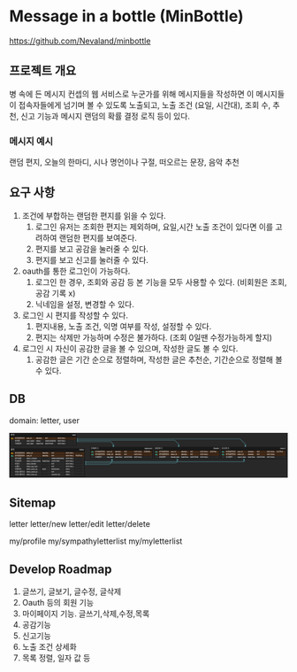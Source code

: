 # Message in a bottle (MinBottle)

https://github.com/Nevaland/minbottle

## 프로젝트 개요

병 속에 든 메시지 컨셉의 웹 서비스로 누군가를 위해 메시지들을 작성하면 이 메시지들이 접속자들에게 넘기며 볼 수 있도록 노출되고, 노출 조건 (요일, 시간대), 조회 수, 추천, 신고 기능과 메시지 랜덤의 확률 결정 로직 등이 있다.

### 메시지 예시

랜덤 편지, 오늘의 한마디, 시나 명언이나 구절, 떠오르는 문장, 음악 추천

## 요구 사항

1. 조건에 부합하는 랜덤한 편지를 읽을 수 있다.
   1. 로그인 유저는 조회한 편지는 제외하며, 요일,시간 노출 조건이 있다면 이를 고려하여 랜덤한 편지를 보여준다.
   2. 편지를 보고 공감을 눌러줄 수 있다.
   3. 편지를 보고 신고를 눌러줄 수 있다.
2. oauth를 통한 로그인이 가능하다.
   1. 로그인 한 경우, 조회와 공감 등 본 기능을 모두 사용할 수 있다. (비회원은 조회, 공감 기록 x)
   2. 닉네임을 설정, 변경할 수 있다.
3. 로그인 시 편지를 작성할 수 있다.
   1. 편지내용, 노출 조건, 익명 여부를 작성, 설정할 수 있다.
   2. 편지는 삭제만 가능하며 수정은 불가하다. (조회 0일땐 수정가능하게 할지)
4. 로그인 시 자신이 공감한 글을 볼 수 있으며, 작성한 글도 볼 수 있다.
   1. 공감한 글은 기간 순으로 정렬하며, 작성한 글은 추천순, 기간순으로 정렬해 볼 수 있다.

## DB

domain: letter, user

![db](./db_20201029.png)

## Sitemap

letter
letter/new
letter/edit
letter/delete

my/profile
my/sympathyletterlist
my/myletterlist

## Develop Roadmap

1. 글쓰기, 글보기, 글수정, 글삭제
2. Oauth 등의 회원 기능
3. 마이페이지 기능. 글쓰기,삭제,수정,목록
4. 공감기능
5. 신고기능
6. 노출 조건 상세화
7. 목록 정렬, 일자 값 등
